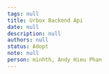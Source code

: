 ```yaml
---
tags: null
title: Urbox Backend Api
date: null
description: null
authors: null
status: Adopt
note: null
person: minhth, Andy Hieu Phan
---
```


